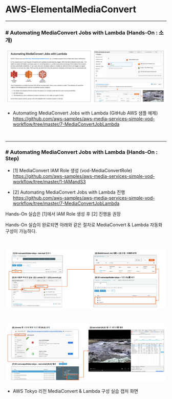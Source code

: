 # AWS-ElementalMediaConvert

* * *

### # Automating MediaConvert Jobs with Lambda (Hands-On : 소개)

![image](./images/Screen-1.png)


- Automating MediaConvert Jobs with Lambda (GitHub AWS 샘플 예제) <br>
https://github.com/aws-samples/aws-media-services-simple-vod-workflow/tree/master/7-MediaConvertJobLambda

<br>

* * *

### # Automating MediaConvert Jobs with Lambda (Hands-On : Step)

- [1] MediaConvert IAM Role 생성 (vod-MediaConvertRole) <br>
https://github.com/aws-samples/aws-media-services-simple-vod-workflow/tree/master/1-IAMandS3

- [2] Automating MediaConvert Jobs with Lambda 진행 <br>
https://github.com/aws-samples/aws-media-services-simple-vod-workflow/tree/master/7-MediaConvertJobLambda


Hands-On 실습은 [1]에서 IAM Role 생성 후 [2] 진행을 권장

Hands-On 실습이 완료되면 아래와 같은 절차로 MediaConvert & Lambda 자동화 구성이 가능하다. 

<br>

![image](./images/Screen-2.png)

<br>

![image](./images/Screen-3.png)
* AWS Tokyo 리전 MediaConvert & Lambda 구성 실습 캡처 화면 

